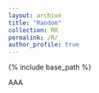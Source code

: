 ```yaml
---
layout: archive
title: "Random"
collection: RR
permalink: /R/
author_profile: true
---
```


{% include base_path %}

AAA
